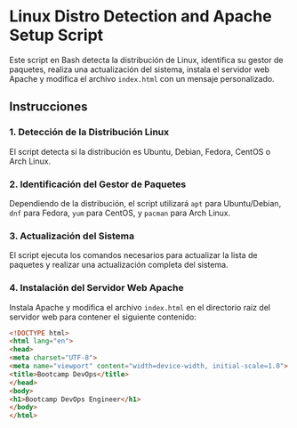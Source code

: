 # Linux Distro Detection and Apache Setup Script

Este script en Bash detecta la distribución de Linux, identifica su gestor de paquetes, realiza una actualización del sistema, instala el servidor web Apache y modifica el archivo `index.html` con un mensaje personalizado.

## Instrucciones

### 1. Detección de la Distribución Linux

El script detecta si la distribución es Ubuntu, Debian, Fedora, CentOS o Arch Linux.

### 2. Identificación del Gestor de Paquetes

Dependiendo de la distribución, el script utilizará `apt` para Ubuntu/Debian, `dnf` para Fedora, `yum` para CentOS, y `pacman` para Arch Linux.

### 3. Actualización del Sistema

El script ejecuta los comandos necesarios para actualizar la lista de paquetes y realizar una actualización completa del sistema.

### 4. Instalación del Servidor Web Apache

Instala Apache y modifica el archivo `index.html` en el directorio raíz del servidor web para contener el siguiente contenido:

```html
<!DOCTYPE html>
<html lang="en">
<head>
<meta charset="UTF-8">
<meta name="viewport" content="width=device-width, initial-scale=1.0">
<title>Bootcamp DevOps</title>
</head>
<body>
<h1>Bootcamp DevOps Engineer</h1>
</body>
</html>

